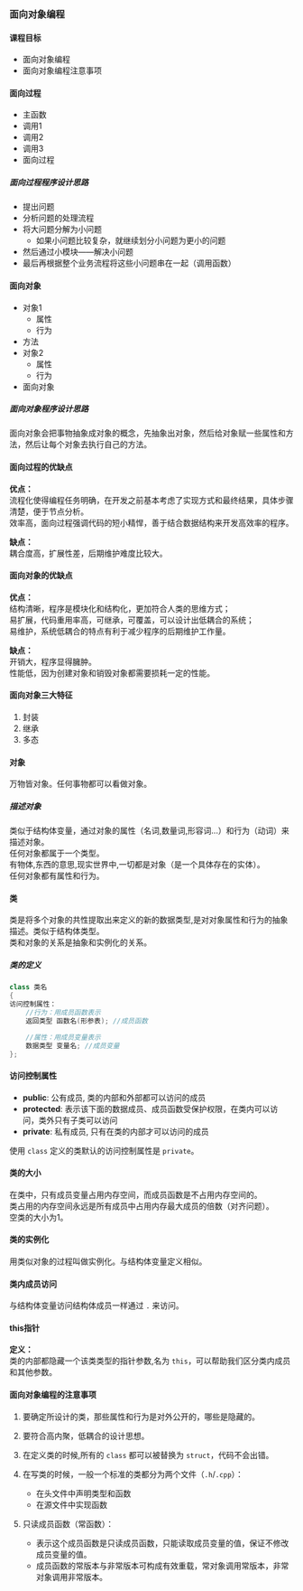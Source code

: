 ### 面向对象编程  
#### 课程目标  
- 面向对象编程  
- 面向对象编程注意事项  

#### 面向过程  
- 主函数  
- 调用1  
- 调用2  
- 调用3  
- 面向过程  

##### 面向过程程序设计思路  
- 提出问题  
- 分析问题的处理流程  
- 将大问题分解为小问题  
  - 如果小问题比较复杂，就继续划分小问题为更小的问题  
- 然后通过小模块——解决小问题  
- 最后再根据整个业务流程将这些小问题串在一起（调用函数）  

#### 面向对象  
- 对象1  
  - 属性  
  - 行为  
- 方法  
- 对象2  
  - 属性  
  - 行为  
- 面向对象  

##### 面向对象程序设计思路  
面向对象会把事物抽象成对象的概念，先抽象出对象，然后给对象赋一些属性和方法，然后让每个对象去执行自己的方法。  

#### 面向过程的优缺点  
**优点：**  
流程化使得编程任务明确，在开发之前基本考虑了实现方式和最终结果，具体步骤清楚，便于节点分析。  
效率高，面向过程强调代码的短小精悍，善于结合数据结构来开发高效率的程序。  

**缺点：**  
耦合度高，扩展性差，后期维护难度比较大。  

#### 面向对象的优缺点  
**优点：**  
结构清晰，程序是模块化和结构化，更加符合人类的思维方式；  
易扩展，代码重用率高，可继承，可覆盖，可以设计出低耦合的系统；  
易维护，系统低耦合的特点有利于减少程序的后期维护工作量。  

**缺点：**  
开销大，程序显得臃肿。  
性能低，因为创建对象和销毁对象都需要损耗一定的性能。  

#### 面向对象三大特征  
1. 封装  
2. 继承  
3. 多态  

#### 对象  
万物皆对象。任何事物都可以看做对象。  

##### 描述对象  
类似于结构体变量，通过对象的属性（名词,数量词,形容词...）和行为（动词）来描述对象。  
任何对象都属于一个类型。  
有物体,东西的意思,现实世界中,一切都是对象（是一个具体存在的实体）。  
任何对象都有属性和行为。  

#### 类  
类是将多个对象的共性提取出来定义的新的数据类型,是对对象属性和行为的抽象描述。类似于结构体类型。  
类和对象的关系是抽象和实例化的关系。  

##### 类的定义  
```cpp
class 类名  
{  
访问控制属性：  
    //行为：用成员函数表示  
    返回类型 函数名(形参表); //成员函数  

    //属性：用成员变量表示  
    数据类型 变量名; //成员变量  
};  
```

#### 访问控制属性  
- **public**: 公有成员, 类的内部和外部都可以访问的成员  
- **protected**: 表示该下面的数据成员、成员函数受保护权限，在类内可以访问，类外只有子类可以访问  
- **private**: 私有成员, 只有在类的内部才可以访问的成员  

使用 `class` 定义的类默认的访问控制属性是 `private`。  

#### 类的大小  
在类中，只有成员变量占用内存空间，而成员函数是不占用内存空间的。  
类占用的内存空间永远是所有成员中占用内存最大成员的倍数（对齐问题）。  
空类的大小为1。  

#### 类的实例化  
用类似对象的过程叫做实例化。与结构体变量定义相似。  

#### 类内成员访问  
与结构体变量访问结构体成员一样通过 `.` 来访问。  

#### this指针  
**定义：**  
类的内部都隐藏一个该类类型的指针参数,名为 `this`，可以帮助我们区分类内成员和其他参数。  

#### 面向对象编程的注意事项  
1. 要确定所设计的类，那些属性和行为是对外公开的，哪些是隐藏的。  
2. 要符合高内聚，低耦合的设计思想。  
3. 在定义类的时候,所有的 `class` 都可以被替换为 `struct`，代码不会出错。  
4. 在写类的时候，一般一个标准的类都分为两个文件（`.h`/`.cpp`）：  
   - 在头文件中声明类型和函数  
   - 在源文件中实现函数  

5. 只读成员函数（常函数）：  
   - 表示这个成员函数是只读成员函数，只能读取成员变量的值，保证不修改成员变量的值。  
   - 成员函数的常版本与非常版本可构成有效重载，常对象调用常版本，非常对象调用非常版本。